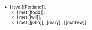 - I love [[Portland]].
  - I met [[todd]].
  - I met [[wil]].
  - I met [[john]], [[mary]], [[mathew]].

